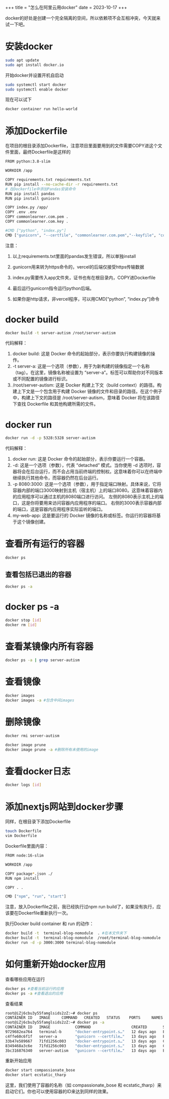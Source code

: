 +++
title = "怎么在阿里云用docker"
date = 2023-10-17
+++

docker的好处是创建一个完全隔离的空间，所以依赖项不会互相冲突，今天就来试一下吧。

# 安装docker

```bash
sudo apt update
sudo apt install docker.io
```

开始docker并设置开机自启动

```bash
sudo systemctl start docker
sudo systemctl enable docker
```

现在可以试下

```bash
docker container run hello-world
```

# 添加Dockerfile

在项目的根目录添加Dockerfile，注意项目里面要用到的文件需要COPY进这个文件里面，最终Dockerfile是这样的

```bash
FROM python:3.8-slim

WORKDIR /app

COPY requirements.txt requirements.txt
RUN pip install --no-cache-dir -r requirements.txt
# 在Dockerfile中添加Pandas安装命令
RUN pip install pandas
RUN pip install gunicorn

COPY index.py /app/
COPY .env .env
COPY commonlearner.com.pem .
COPY commonlearner.com.key .

#CMD ["python", "index.py"]
CMD ["gunicorn", "--certfile", "commonlearner.com.pem","--keyfile", "commonlearner.com.key", "-b", "0.0.0.0:5328", "-w", "4","index:app"]
```

注意：

1. 以上requirements.txt里面的pandas发生错误，所以单独install

2. gunicorn用来转为https命令的，vercel的后端仅接受https传输数据

3. index.py需要传入app文件夹，证书也有在根目录内，COPY进Dockerfile

4. 最后运行gunicorn指令运行python后端。

5. 如果你是http请求，非vercel程序，可以用CMD[“python”, “index.py”]命令

# docker build

```bash
docker build -t server-autism /root/server-autism
```

代码解释：

1. docker build: 这是 Docker 命令的起始部分，表示你要执行构建镜像的操作。
2. -t server-a: 这是一个选项（参数），用于为新构建的镜像指定一个名称（tag）。在这里，镜像名称被设置为 “server-a”。标签可以帮助你对不同版本或不同配置的镜像进行标识。
3. /root/server-autism: 这是 Docker 构建上下文（build context）的路径。构建上下文是一个包含用于构建 Docker 镜像的文件和目录的路径。在这个例子中，构建上下文的路径是 /root/server-autism，意味着 Docker 将在该路径下查找 Dockerfile 和其他构建所需的文件。

# docker run

```bash
docker run -d -p 5328:5328 server-autism
```

代码解释：

1. docker run: 这是 Docker 命令的起始部分，表示你要运行一个容器。
2. -d: 这是一个选项（参数），代表 “detached” 模式。当你使用 -d 选项时，容器将会在后台运行，而不会占用当前终端的控制权。这意味着你可以在终端中继续执行其他命令，而容器仍然在后台运行。
3. -p 8080:3000: 这是一个选项（参数），用于指定端口映射。具体来说，它将容器内部的端口3000映射到主机（宿主机）上的端口8080。这意味着容器内的应用程序可以通过主机的8080端口进行访问。
左侧的8080表示主机上的端口，这是你将要用来访问容器内应用程序的端口。
右侧的3000表示容器内部的端口，这是容器内应用程序实际监听的端口。
4. my-web-app: 这是要运行的 Docker 镜像的名称或标签。你运行的容器将基于这个镜像创建。

# 查看所有运行的容器

```bash
docker ps
```

## 查看包括已退出的容器

```bash
docker ps -a
```

# docker ps -a

```bash
docker stop [id]
docker rm [id]
```

# 查看某镜像内所有容器

```bash
docker ps -a | grep server-autism
```

# 查看镜像

```bash
docker images
docker images -a #包含中间images
```

# 删除镜像

```bash
docker rmi server-autism
```

```bash
docker image prune
docker image prune -a #删除所有未使用的image
```

# 查看docker日志

```bash
docker logs [id]
```

# 添加nextjs网站到docker步骤

同样，在根目录下添加Dockerfile

```bash
touch Dockerfile
vim Dockerfile
```

Dockerfile里面内容：

```bash 
FROM node:16-slim

WORKDIR /app

COPY package*.json ./
RUN npm install

COPY . .

CMD ["npm", "run", "start"]
```

注意，放入Dockerfile之前，我已经执行过npm run build了，如果没有执行，应该要在Dockerfile重新执行一次。

执行Docker build container 和 run 的动作：

```bash
docker build -t  terminal-blog-nomodule  . #在本文件夹下
docker build -t  terminal-blog-nomodule  /root/terminal-blog-nomodule
docker run -d -p 3000:3000 terminal-blog-nomodule
```

# 如何重新开始docker应用

查看哪些应用在运行

```bash
docker ps #查看当前运行的应用
docker ps -a #查看退出的应用
```

查看结果

```bash
root@iZj6cbu3y55famglsids2zZ:~# docker ps
CONTAINER ID   IMAGE     COMMAND   CREATED   STATUS    PORTS     NAMES
root@iZj6cbu3y55famglsids2zZ:~# docker ps -a
CONTAINER ID   IMAGE           COMMAND                  CREATED       STATUS                    PORTS     NAMES
9729682ea764   terminal-b      "docker-entrypoint.s…"   12 days ago   Exited (1) 28 hours ago             compassionate_bose
c4ffe60c6f1f   server-a        "gunicorn --certfile…"   13 days ago   Exited (0) 28 hours ago             ecstatic_tharp
33b47e589667   71fd1256c003    "docker-entrypoint.s…"   13 days ago   Created                             hopeful_khorana
8349468a3c6e   71fd1256c003    "docker-entrypoint.s…"   13 days ago   Created                             focused_aryabhata
3bc316876340   server-autism   "gunicorn --certfile…"   13 days ago   Exited (0) 13 days ago              optimistic_einstein
```

重新开始应用

```bash
docker start compassionate_bose
docker start ecstatic_tharp
```

这里，我们使用了容器的名称（如 compassionate_bose 和 ecstatic_tharp）来启动它们。你也可以使用容器的ID来达到同样的效果。

